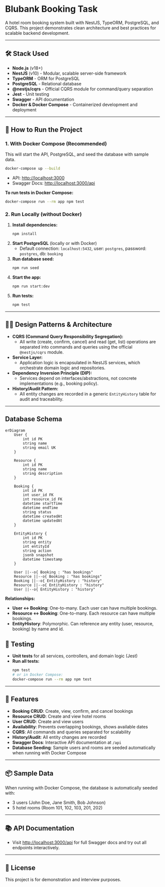 
# Blubank Booking Task

A hotel room booking system built with NestJS, TypeORM, PostgreSQL, and CQRS. This project demonstrates clean architecture and best practices for scalable backend development.

---

## 🛠️ Stack Used

- **Node.js** (v18+)
- **NestJS** (v10) - Modular, scalable server-side framework
- **TypeORM** - ORM for PostgreSQL
- **PostgreSQL** - Relational database
- **@nestjs/cqrs** - Official CQRS module for command/query separation
- **Jest** - Unit testing
- **Swagger** - API documentation
- **Docker & Docker Compose** - Containerized development and deployment

---

## 🚀 How to Run the Project

### 1. **With Docker Compose (Recommended)**

This will start the API, PostgreSQL, and seed the database with sample data.

```bash
docker-compose up --build
```
- API: [http://localhost:3000](http://localhost:3000)
- Swagger Docs: [http://localhost:3000/api](http://localhost:3000/api)

**To run tests in Docker Compose:**
```bash
docker-compose run --rm app npm test
```

### 2. **Run Locally (without Docker)**

1. **Install dependencies:**
   ```bash
   npm install
   ```
2. **Start PostgreSQL** (locally or with Docker)
   - Default connection: `localhost:5432`, user: `postgres`, password: `postgres`, db: `booking`
3. **Run database seed:**
   ```bash
   npm run seed
   ```
4. **Start the app:**
   ```bash
   npm run start:dev
   ```
5. **Run tests:**
   ```bash
   npm test
   ```

---

## 🧑‍💻 Design Patterns & Architecture

- **CQRS (Command Query Responsibility Segregation):**
  - All write (create, confirm, cancel) and read (get, list) operations are separated into commands and queries using the official `@nestjs/cqrs` module.
- **Service Layer:**
  - Application logic is encapsulated in NestJS services, which orchestrate domain logic and repositories.
- **Dependency Inversion Principle (DIP):**
  - Services depend on interfaces/abstractions, not concrete implementations (e.g., booking policy).
- **History/Audit Pattern:**
  - All entity changes are recorded in a generic `EntityHistory` table for audit and traceability.

---

## Database Schema

```mermaid
erDiagram
    User {
        int id PK
        string name
        string email UK
    }

    Resource {
        int id PK
        string name
        string description
    }

    Booking {
        int id PK
        int user_id FK
        int resource_id FK
        datetime startTime
        datetime endTime
        string status
        datetime createdAt
        datetime updatedAt
    }

    EntityHistory {
        int id PK
        string entity
        int entityId
        string action
        jsonb snapshot
        datetime timestamp
    }

    User ||--o{ Booking : "has bookings"
    Resource ||--o{ Booking : "has bookings"
    Booking ||--o{ EntityHistory : "history"
    Resource ||--o{ EntityHistory : "history"
    User ||--o{ EntityHistory : "history"
```

**Relationships:**
- **User ↔ Booking**: One-to-many. Each user can have multiple bookings.
- **Resource ↔ Booking**: One-to-many. Each resource can have multiple bookings.
- **EntityHistory**: Polymorphic. Can reference any entity (user, resource, booking) by name and id.

    
## 🧪 Testing

- **Unit tests** for all services, controllers, and domain logic (Jest)
- **Run all tests:**
  ```bash
  npm test
  # or in Docker Compose:
  docker-compose run --rm app npm test
  ```

---

## 🧩 Features

- **Booking CRUD**: Create, view, confirm, and cancel bookings
- **Resource CRUD**: Create and view hotel rooms
- **User CRUD**: Create and view users
- **Availability**: Prevents overlapping bookings, shows available dates
- **CQRS**: All commands and queries separated for scalability
- **History/Audit**: All entity changes are recorded
- **Swagger Docs**: Interactive API documentation at `/api`
- **Database Seeding**: Sample users and rooms are seeded automatically when running with Docker Compose

---

## 📦 Sample Data

When running with Docker Compose, the database is automatically seeded with:
- 3 users (John Doe, Jane Smith, Bob Johnson)
- 5 hotel rooms (Room 101, 102, 103, 201, 202)

---

## 📚 API Documentation

- Visit [http://localhost:3000/api](http://localhost:3000/api) for full Swagger docs and try out all endpoints interactively.

---

## 📝 License

This project is for demonstration and interview purposes.
